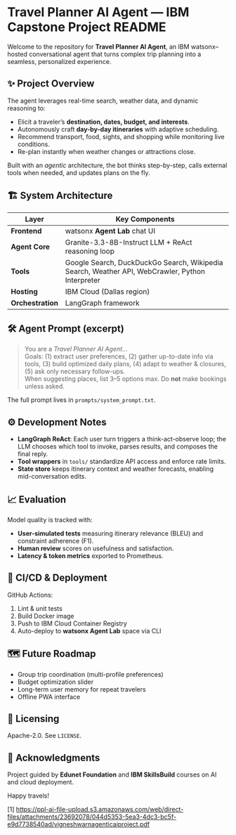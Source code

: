 # Travel Planner AI Agent — IBM Capstone Project README

Welcome to the repository for **Travel Planner AI Agent**, an IBM watsonx–hosted conversational agent that turns complex trip planning into a seamless, personalized experience.

## ✨ Project Overview
The agent leverages real-time search, weather data, and dynamic reasoning to:
* Elicit a traveler’s **destination, dates, budget, and interests**.
* Autonomously craft **day-by-day itineraries** with adaptive scheduling.
* Recommend transport, food, sights, and shopping while monitoring live conditions.
* Re-plan instantly when weather changes or attractions close.

Built with an *agentic* architecture, the bot thinks step-by-step, calls external tools when needed, and updates plans on the fly.

## 🏗️ System Architecture
| Layer | Key Components |
|-------|---------------|
| **Frontend** | watsonx **Agent Lab** chat UI |
| **Agent Core** | Granite-3.3-8B-Instruct LLM + ReAct reasoning loop |
| **Tools** | Google Search, DuckDuckGo Search, Wikipedia Search, Weather API, WebCrawler, Python Interpreter |
| **Hosting** | IBM Cloud (Dallas region) |
| **Orchestration** | LangGraph framework |



## 🛠️ Agent Prompt (excerpt)

> You are a *Travel Planner AI Agent*…  
> Goals: (1) extract user preferences, (2) gather up-to-date info via tools, (3) build optimized daily plans, (4) adapt to weather & closures, (5) ask only necessary follow-ups.  
> When suggesting places, list 3–5 options max. Do **not** make bookings unless asked.

The full prompt lives in `prompts/system_prompt.txt`.

## ⚙️ Development Notes
* **LangGraph ReAct**: Each user turn triggers a think-act-observe loop; the LLM chooses which tool to invoke, parses results, and composes the final reply.
* **Tool wrappers** in `tools/` standardize API access and enforce rate limits.
* **State store** keeps itinerary context and weather forecasts, enabling mid-conversation edits.

## 📈 Evaluation
Model quality is tracked with:
* **User-simulated tests** measuring itinerary relevance (BLEU) and constraint adherence (F1).
* **Human review** scores on usefulness and satisfaction.
* **Latency & token metrics** exported to Prometheus.

## 🔄 CI/CD & Deployment
GitHub Actions:
1. Lint & unit tests
2. Build Docker image
3. Push to IBM Cloud Container Registry
4. Auto-deploy to **watsonx Agent Lab** space via CLI

## 🗺️ Future Roadmap
* Group trip coordination (multi-profile preferences)
* Budget optimization slider
* Long-term user memory for repeat travelers
* Offline PWA interface

## 📄 Licensing
Apache-2.0. See `LICENSE`.

## 🙏 Acknowledgments
Project guided by **Edunet Foundation** and **IBM SkillsBuild** courses on AI and cloud deployment.

Happy travels!

[1] https://ppl-ai-file-upload.s3.amazonaws.com/web/direct-files/attachments/23692078/044d5353-5ea3-4dc3-bc5f-e9d7738540ad/vigneshwarnagenticaiproject.pdf
